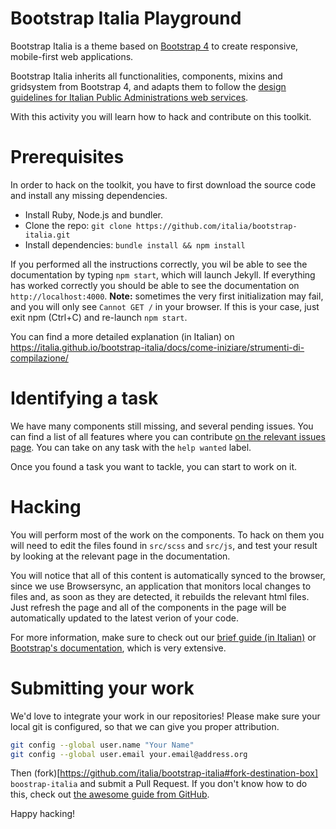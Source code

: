 # Bootstrap Italia Playground

Bootstrap Italia is a theme based on [Bootstrap 4](https://getbootstrap.com/docs/4.0/getting-started/introduction/) to create responsive, mobile-first web applications.

Bootstrap Italia inherits all functionalities, components, mixins and gridsystem from Bootstrap 4, and adapts them to follow the [design guidelines for Italian Public Administrations web services](https://design-italia.readthedocs.io/it/stable/index.html).

With this activity you will learn how to hack and contribute on this toolkit.

# Prerequisites

In order to hack on the toolkit, you have to first download the source code and install any missing dependencies.

* Install Ruby, Node.js and bundler.
* Clone the repo: `git clone https://github.com/italia/bootstrap-italia.git`
* Install dependencies: `bundle install && npm install`

If you performed all the instructions correctly, you wil be able to see the documentation by typing `npm start`, which will launch Jekyll. If everything has worked correctly you should be able to see the documentation on `http://localhost:4000`. **Note:** sometimes the very first initialization may fail, and you will only see `Cannot GET /` in your browser. If this is your case, just exit npm (Ctrl+C) and re-launch `npm start`.

You can find a more detailed explanation (in Italian) on https://italia.github.io/bootstrap-italia/docs/come-iniziare/strumenti-di-compilazione/

# Identifying a task

We have many components still missing, and several pending issues.
You can find a list of all features where you can contribute [on the relevant issues page](https://github.com/italia/bootstrap-italia/issues?q=is%3Aissue+is%3Aopen+label%3A%22help+wanted%22). You can take on any task with the `help wanted` label.

Once you found a task you want to tackle, you can start to work on it.

# Hacking

You will perform most of the work on the components. To hack on them you will need to edit the files found in `src/scss` and `src/js`, and test your result by looking at the relevant page in the documentation.

You will notice that all of this content is automatically synced to the browser, since we use Browsersync, an application that monitors local changes to files and, as soon as they are detected, it rebuilds the relevant html files. Just refresh the page and all of the components in the page will be automatically updated to the latest verion of your code.

For more information, make sure to check out our [brief guide (in Italian)](https://italia.github.io/bootstrap-italia/docs/come-iniziare/modificare-componenti/) or [Bootstrap's documentation](https://getbootstrap.com/docs/4.0/getting-started/theming/), which is very extensive.

# Submitting your work

We'd love to integrate your work in our repositories! Please make sure your local git is configured, so that we can give you proper attribution.

```.bash
git config --global user.name "Your Name"
git config --global user.email your.email@address.org
```

Then (fork)[https://github.com/italia/bootstrap-italia#fork-destination-box] `boostrap-italia` and submit a Pull Request. If you don't know how to do this, check out [the awesome guide from GitHub](https://help.github.com/articles/creating-a-pull-request/).

Happy hacking!
